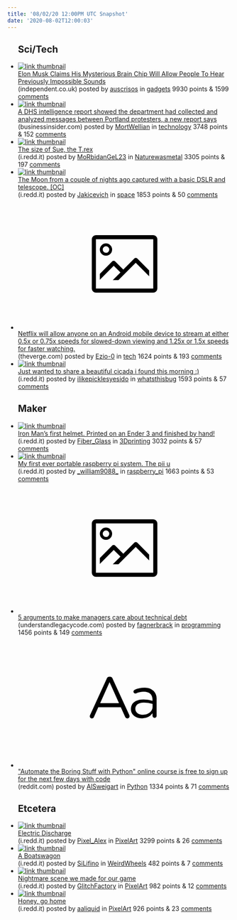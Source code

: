 ```yaml
---
title: '08/02/20 12:00PM UTC Snapshot'
date: '2020-08-02T12:00:03'
---
```

<ul>
<h2>Sci/Tech</h2>

<li><a href='https://www.independent.co.uk/life-style/gadgets-and-tech/news/elon-musk-neuralink-brain-chip-hearing-a9647306.html?amp'><img src='https://b.thumbs.redditmedia.com/USvM28fvJK0x-WqRpz8e40Mx8Do6eRbq3H4Od2mmWjE.jpg' alt='link thumbnail'></a><div><div class='linkTitle'><a href='https://www.independent.co.uk/life-style/gadgets-and-tech/news/elon-musk-neuralink-brain-chip-hearing-a9647306.html?amp'>Elon Musk Claims His Mysterious Brain Chip Will Allow People To Hear Previously Impossible Sounds</a></div>(independent.co.uk) posted by <a href='https://www.reddit.com/user/auscrisos'>auscrisos</a> in <a href='https://www.reddit.com/r/gadgets'>gadgets</a> 9930 points & 1599 <a href='https://www.reddit.com/r/gadgets/comments/i24dra/elon_musk_claims_his_mysterious_brain_chip_will/'>comments</a></div></li>

<li><a href='https://www.businessinsider.com/internal-report-showed-dhs-collected-protester-messages-wapo-2020-7'><img src='https://b.thumbs.redditmedia.com/Av2-HLx_cZfGC_ppiWX0kRaiOxmgbsP1C4ebkD2JHwE.jpg' alt='link thumbnail'></a><div><div class='linkTitle'><a href='https://www.businessinsider.com/internal-report-showed-dhs-collected-protester-messages-wapo-2020-7'>A DHS intelligence report showed the department had collected and analyzed messages between Portland protesters, a new report says</a></div>(businessinsider.com) posted by <a href='https://www.reddit.com/user/MortWellian'>MortWellian</a> in <a href='https://www.reddit.com/r/technology'>technology</a> 3748 points & 152 <a href='https://www.reddit.com/r/technology/comments/i1zhhf/a_dhs_intelligence_report_showed_the_department/'>comments</a></div></li>

<li><a href='https://i.redd.it/ozk8emccshe51.jpg'><img src='https://a.thumbs.redditmedia.com/-_cqEaNX8JNytGutCFzTt5CNF2nbLyGKxiEG9UtOcB0.jpg' alt='link thumbnail'></a><div><div class='linkTitle'><a href='https://i.redd.it/ozk8emccshe51.jpg'>The size of Sue, the T.rex</a></div>(i.redd.it) posted by <a href='https://www.reddit.com/user/MoRbidanGeL23'>MoRbidanGeL23</a> in <a href='https://www.reddit.com/r/Naturewasmetal'>Naturewasmetal</a> 3305 points & 197 <a href='https://www.reddit.com/r/Naturewasmetal/comments/i23ty3/the_size_of_sue_the_trex/'>comments</a></div></li>

<li><a href='https://i.redd.it/mheqkm43bhe51.jpg'><img src='https://b.thumbs.redditmedia.com/FOcgZX2CHRnNNlVosFe6JPrAEzcBWUZ_g80fKoWFqBQ.jpg' alt='link thumbnail'></a><div><div class='linkTitle'><a href='https://i.redd.it/mheqkm43bhe51.jpg'>The Moon from a couple of nights ago captured with a basic DSLR and telescope. [OC]</a></div>(i.redd.it) posted by <a href='https://www.reddit.com/user/Jakicevich'>Jakicevich</a> in <a href='https://www.reddit.com/r/space'>space</a> 1853 points & 50 <a href='https://www.reddit.com/r/space/comments/i22ldm/the_moon_from_a_couple_of_nights_ago_captured/'>comments</a></div></li>

<li><a href='https://www.theverge.com/2020/7/31/21348693/netflix-playback-speed-slow-fast-mobile-android-web-tv-streaming?scrolla=5eb6d68b7fedc32c19ef33b4'><svg version='1.1' viewBox='-34 -14 104 64' preserveAspectRatio='xMidYMid meet' xmlns='http://www.w3.org/2000/svg' xmlns:xlink='http://www.w3.org/1999/xlink'>
    <title>link thumbnail</title>
    <path d='M32,4H4A2,2,0,0,0,2,6V30a2,2,0,0,0,2,2H32a2,2,0,0,0,2-2V6A2,2,0,0,0,32,4ZM4,30V6H32V30Z'></path>
    <path d='M8.92,14a3,3,0,1,0-3-3A3,3,0,0,0,8.92,14Zm0-4.6A1.6,1.6,0,1,1,7.33,11,1.6,1.6,0,0,1,8.92,9.41Z'></path>
    <path d='M22.78,15.37l-5.4,5.4-4-4a1,1,0,0,0-1.41,0L5.92,22.9v2.83l6.79-6.79L16,22.18l-3.75,3.75H15l8.45-8.45L30,24V21.18l-5.81-5.81A1,1,0,0,0,22.78,15.37Z'></path>
    </svg></a><div><div class='linkTitle'><a href='https://www.theverge.com/2020/7/31/21348693/netflix-playback-speed-slow-fast-mobile-android-web-tv-streaming?scrolla=5eb6d68b7fedc32c19ef33b4'>Netflix will allow anyone on an Android mobile device to stream at either 0.5x or 0.75x speeds for slowed-down viewing and 1.25x or 1.5x speeds for faster watching.</a></div>(theverge.com) posted by <a href='https://www.reddit.com/user/Ezio-0'>Ezio-0</a> in <a href='https://www.reddit.com/r/tech'>tech</a> 1624 points & 193 <a href='https://www.reddit.com/r/tech/comments/i1y65u/netflix_will_allow_anyone_on_an_android_mobile/'>comments</a></div></li>

<li><a href='https://i.redd.it/dj838hhxdfe51.jpg'><img src='https://b.thumbs.redditmedia.com/XM9FoD9boV-iSlr9gEmIjYwtLuDLQatR5ynGGifqTqY.jpg' alt='link thumbnail'></a><div><div class='linkTitle'><a href='https://i.redd.it/dj838hhxdfe51.jpg'>Just wanted to share a beautiful cicada i found this morning :)</a></div>(i.redd.it) posted by <a href='https://www.reddit.com/user/ilikepicklesyesido'>ilikepicklesyesido</a> in <a href='https://www.reddit.com/r/whatsthisbug'>whatsthisbug</a> 1593 points & 57 <a href='https://www.reddit.com/r/whatsthisbug/comments/i1vx2j/just_wanted_to_share_a_beautiful_cicada_i_found/'>comments</a></div></li>

<h2>Maker</h2>

<li><a href='https://i.redd.it/qjupylgtlfe51.jpg'><img src='https://a.thumbs.redditmedia.com/Bl0VnZQ1wRAQmb1_XEWPRpFTPxQg2jdA8Bu6GbfWsC0.jpg' alt='link thumbnail'></a><div><div class='linkTitle'><a href='https://i.redd.it/qjupylgtlfe51.jpg'>Iron Man’s first helmet. Printed on an Ender 3 and finished by hand!</a></div>(i.redd.it) posted by <a href='https://www.reddit.com/user/Fiber_Glass'>Fiber_Glass</a> in <a href='https://www.reddit.com/r/3Dprinting'>3Dprinting</a> 3032 points & 57 <a href='https://www.reddit.com/r/3Dprinting/comments/i1woxw/iron_mans_first_helmet_printed_on_an_ender_3_and/'>comments</a></div></li>

<li><a href='https://i.redd.it/wwrdcdj6jhe51.jpg'><img src='https://b.thumbs.redditmedia.com/5_zNZYyP9_6v4sH0UJgSQATLy_lwMJaSLIcDGK5piNw.jpg' alt='link thumbnail'></a><div><div class='linkTitle'><a href='https://i.redd.it/wwrdcdj6jhe51.jpg'>My first ever portable raspberry pi system. The pii u</a></div>(i.redd.it) posted by <a href='https://www.reddit.com/user/_william9088_'>_william9088_</a> in <a href='https://www.reddit.com/r/raspberry_pi'>raspberry_pi</a> 1663 points & 53 <a href='https://www.reddit.com/r/raspberry_pi/comments/i234ug/my_first_ever_portable_raspberry_pi_system_the/'>comments</a></div></li>

<li><a href='https://understandlegacycode.com/blog/5-arguments-to-make-managers-care-about-technical-debt'><svg version='1.1' viewBox='-34 -14 104 64' preserveAspectRatio='xMidYMid meet' xmlns='http://www.w3.org/2000/svg' xmlns:xlink='http://www.w3.org/1999/xlink'>
    <title>link thumbnail</title>
    <path d='M32,4H4A2,2,0,0,0,2,6V30a2,2,0,0,0,2,2H32a2,2,0,0,0,2-2V6A2,2,0,0,0,32,4ZM4,30V6H32V30Z'></path>
    <path d='M8.92,14a3,3,0,1,0-3-3A3,3,0,0,0,8.92,14Zm0-4.6A1.6,1.6,0,1,1,7.33,11,1.6,1.6,0,0,1,8.92,9.41Z'></path>
    <path d='M22.78,15.37l-5.4,5.4-4-4a1,1,0,0,0-1.41,0L5.92,22.9v2.83l6.79-6.79L16,22.18l-3.75,3.75H15l8.45-8.45L30,24V21.18l-5.81-5.81A1,1,0,0,0,22.78,15.37Z'></path>
    </svg></a><div><div class='linkTitle'><a href='https://understandlegacycode.com/blog/5-arguments-to-make-managers-care-about-technical-debt'>5 arguments to make managers care about technical debt</a></div>(understandlegacycode.com) posted by <a href='https://www.reddit.com/user/fagnerbrack'>fagnerbrack</a> in <a href='https://www.reddit.com/r/programming'>programming</a> 1456 points & 149 <a href='https://www.reddit.com/r/programming/comments/i1zr7i/5_arguments_to_make_managers_care_about_technical/'>comments</a></div></li>

<li><a href='https://www.reddit.com/r/Python/comments/i1w03b/automate_the_boring_stuff_with_python_online/'><svg version='1.1' viewBox='-34 -12 104 64' preserveAspectRatio='xMidYMid slice' xmlns='http://www.w3.org/2000/svg' xmlns:xlink='http://www.w3.org/1999/xlink'>
    <title>text link thumbnail</title>
    <path d='M12.19,8.84a1.45,1.45,0,0,0-1.4-1h-.12a1.46,1.46,0,0,0-1.42,1L1.14,26.56a1.29,1.29,0,0,0-.14.59,1,1,0,0,0,1,1,1.12,1.12,0,0,0,1.08-.77l2.08-4.65h11l2.08,4.59a1.24,1.24,0,0,0,1.12.83,1.08,1.08,0,0,0,1.08-1.08,1.64,1.64,0,0,0-.14-.57ZM6.08,20.71l4.59-10.22,4.6,10.22Z'>
    </path>
    <path d='M32.24,14.78A6.35,6.35,0,0,0,27.6,13.2a11.36,11.36,0,0,0-4.7,1,1,1,0,0,0-.58.89,1,1,0,0,0,.94.92,1.23,1.23,0,0,0,.39-.08,8.87,8.87,0,0,1,3.72-.81c2.7,0,4.28,1.33,4.28,3.92v.5a15.29,15.29,0,0,0-4.42-.61c-3.64,0-6.14,1.61-6.14,4.64v.05c0,2.95,2.7,4.48,5.37,4.48a6.29,6.29,0,0,0,5.19-2.48V26.9a1,1,0,0,0,1,1,1,1,0,0,0,1-1.06V19A5.71,5.71,0,0,0,32.24,14.78Zm-.56,7.7c0,2.28-2.17,3.89-4.81,3.89-1.94,0-3.61-1.06-3.61-2.86v-.06c0-1.8,1.5-3,4.2-3a15.2,15.2,0,0,1,4.22.61Z'>
    </path>
    </svg></a><div><div class='linkTitle'><a href='https://www.reddit.com/r/Python/comments/i1w03b/automate_the_boring_stuff_with_python_online/'>"Automate the Boring Stuff with Python" online course is free to sign up for the next few days with code</a></div>(reddit.com) posted by <a href='https://www.reddit.com/user/AlSweigart'>AlSweigart</a> in <a href='https://www.reddit.com/r/Python'>Python</a> 1334 points & 71 <a href='https://www.reddit.com/r/Python/comments/i1w03b/automate_the_boring_stuff_with_python_online/'>comments</a></div></li>

<h2>Etcetera</h2>

<li><a href='https://i.redd.it/a9qlvq7mdge51.gif'><img src='https://b.thumbs.redditmedia.com/lcV2tb4RzT-2ZU-3VKXnrHdXwWDmPTQ4yYQH38KhxOY.jpg' alt='link thumbnail'></a><div><div class='linkTitle'><a href='https://i.redd.it/a9qlvq7mdge51.gif'>Electric Discharge</a></div>(i.redd.it) posted by <a href='https://www.reddit.com/user/Pixel_Alex'>Pixel_Alex</a> in <a href='https://www.reddit.com/r/PixelArt'>PixelArt</a> 3299 points & 26 <a href='https://www.reddit.com/r/PixelArt/comments/i1zhex/electric_discharge/'>comments</a></div></li>

<li><a href='https://i.redd.it/a6k2z2rnvhe51.jpg'><img src='https://a.thumbs.redditmedia.com/O2UR0bzbWDG3uavqWL0n_UvX2YjcKIYQBiYlH_Va070.jpg' alt='link thumbnail'></a><div><div class='linkTitle'><a href='https://i.redd.it/a6k2z2rnvhe51.jpg'>A Boatswagon</a></div>(i.redd.it) posted by <a href='https://www.reddit.com/user/SiLifino'>SiLifino</a> in <a href='https://www.reddit.com/r/WeirdWheels'>WeirdWheels</a> 482 points & 7 <a href='https://www.reddit.com/r/WeirdWheels/comments/i243i2/a_boatswagon/'>comments</a></div></li>

<li><a href='https://i.redd.it/uj8douzamfe51.jpg'><img src='https://b.thumbs.redditmedia.com/Xb09OzOJxnRhPHQUhnPZNlMu8TYPxcTPjnQRA_y8DVk.jpg' alt='link thumbnail'></a><div><div class='linkTitle'><a href='https://i.redd.it/uj8douzamfe51.jpg'>Nightmare scene we made for our game</a></div>(i.redd.it) posted by <a href='https://www.reddit.com/user/GlitchFactory'>GlitchFactory</a> in <a href='https://www.reddit.com/r/PixelArt'>PixelArt</a> 982 points & 12 <a href='https://www.reddit.com/r/PixelArt/comments/i1wq1i/nightmare_scene_we_made_for_our_game/'>comments</a></div></li>

<li><a href='https://i.redd.it/t4n6a38kkee51.png'><img src='https://b.thumbs.redditmedia.com/pKaXtecsG8YNC8quS9th3R54c4bSiIMJz140uCYnCPc.jpg' alt='link thumbnail'></a><div><div class='linkTitle'><a href='https://i.redd.it/t4n6a38kkee51.png'>Honey, go home</a></div>(i.redd.it) posted by <a href='https://www.reddit.com/user/aaliquid'>aaliquid</a> in <a href='https://www.reddit.com/r/PixelArt'>PixelArt</a> 926 points & 23 <a href='https://www.reddit.com/r/PixelArt/comments/i1t8jt/honey_go_home/'>comments</a></div></li>

</ul>
